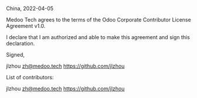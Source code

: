 China, 2022-04-05

Medoo Tech agrees to the terms of the Odoo Corporate Contributor License
Agreement v1.0.

I declare that I am authorized and able to make this agreement and sign this
declaration.

Signed,

jlzhou zh@medoo.tech https://github.com/jlzhou

List of contributors:

jlzhou zh@medoo.tech https://github.com/jlzhou
